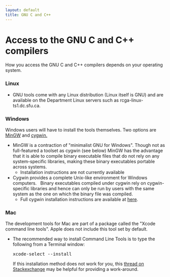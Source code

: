 ```yaml
---
layout: default
title: GNU C and C++
---
```


# Access to the GNU C and C++ compilers

How you access the GNU C and C++ compilers depends on your operating system. 

<h3>Linux</h3>
<ul>
<li>GNU tools come with any Linux distribution (Linux itself is GNU) and are available on the Department Linux servers such as rcga-linux-ts1.dc.sfu.ca.
</li>
</ul>
<h3>Windows</h3>
<p>Windows users will have to install the tools themselves. Two options are <a href="https://osdn.net/projects/mingw/">MinGW</a> and <a href="https://www.cygwin.com/">cygwin.</a><br>
</p>
<ul>
<li>MinGW is a contraction of &quot;minimalist GNU for Windows&quot;. Though not as full-featured a toolset as cygwin (see below) MinGW has the advantage that it is able to compile binary executable files that do not rely on any system-specific libraries, making these binary executables portable across systems.<ul>
<li>Installation instructions are not currently available</li>
</ul>
</li>
<li>Cygwin provides a complete Unix-like environment for Windows computers.&nbsp; &nbsp;Binary executables compiled under cygwin rely on cygwin-specific libraries and hence can only be run by users with the same system as the one on which the binary file was compiled.<br>
<ul>
<li>Full cygwin installation instructions are available at <a href="https://cygwin.com/cygwin-ug-net/setup-net.html">here</a>.</li>
</ul>
</li>
</ul>
<h3>Mac</h3>
<p>The development tools for Mac are part of a package called the &quot;Xcode command line tools&quot;. Apple does not include this tool set by default.</p>
<ul>
<li>The recommended way to install Command Line Tools is to type the following from a Terminal window:<pre>
xcode-select --install
</pre>
If this installation method does not work for you, this <a href="http://stackoverflow.com/questions/9329243/xcode-4-4-and-later-install-command-line-tools">thread on Stackexchange</a> may be helpful for providing a work-around.<br>
</li>
</ul>
